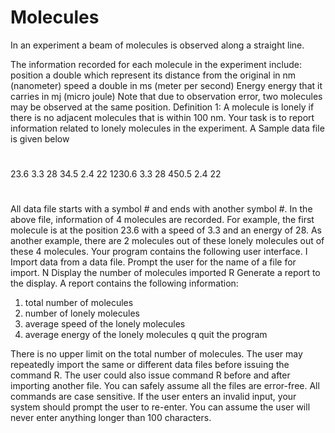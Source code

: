 Molecules
===========

In an experiment a beam of molecules is observed along a straight line.

The information recorded for each molecule in the experiment include:
position a double which represent its distance from the original in nm (nanometer)
speed a double in ms (meter per second)
Energy energy that it carries in mj (micro joule)
Note that due to observation error, two molecules may be observed at the same position.
Definition 1: A molecule is lonely if there is no adjacent molecules that is within 100 nm.
Your task is to report information related to lonely molecules in the experiment.
A Sample data file is given below
#
23.6
3.3
28
34.5
2.4
22
1230.6
3.3
28
450.5
2.4
22
#
All data file starts with a symbol # and ends with another symbol #. In the above file,
information of 4 molecules are recorded. For example, the first molecule is at the position
23.6 with a speed of 3.3 and an energy of 28.
As another example, there are 2 molecules out of these lonely molecules out of these 4
molecules.
Your program contains the following user interface.
I Import data from a data file. Prompt the user for the name of a file for import.
N Display the number of molecules imported
R Generate a report to the display. A report contains the following information:
1. total number of molecules
2. number of lonely molecules
3. average speed of the lonely molecules
4. average energy of the lonely molecules
q quit the program

There is no upper limit on the total number of molecules. The user may repeatedly import the
same or different data files before issuing the command R. The user could also issue
command R before and after importing another file. You can safely assume all the files are
error-free.
All commands are case sensitive. If the user enters an invalid input, your system should
prompt the user to re-enter. You can assume the user will never enter anything longer than
100 characters.